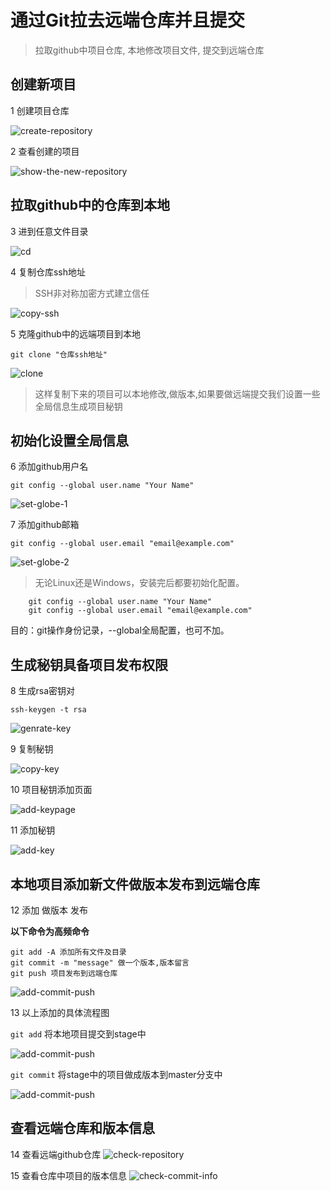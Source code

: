 # 通过Git拉去远端仓库并且提交
> 拉取github中项目仓库,
本地修改项目文件,
提交到远端仓库



## 创建新项目
1 创建项目仓库

![create-repository](_images/git-use/b01-01-create-repository.png)

2 查看创建的项目

![show-the-new-repository](_images/git-use/b01-02-show-the-new-repository.png)


## 拉取github中的仓库到本地
3 进到任意文件目录 

![cd](_images/git-use/b01-03-cd.png)

4 复制仓库ssh地址 
> SSH非对称加密方式建立信任

![copy-ssh](_images/git-use/b01-03-copy-ssh.png)

5 克隆github中的远端项目到本地
```
git clone "仓库ssh地址"
```

![clone](_images/git-use/b01-04-clone.png)

> 这样复制下来的项目可以本地修改,做版本,如果要做远端提交我们设置一些全局信息生成项目秘钥


## 初始化设置全局信息 

6 添加github用户名
```
git config --global user.name "Your Name"
```

![set-globe-1](_images/git-use/b01-05-set-globe-1.png)

7 添加github邮箱
```
git config --global user.email "email@example.com"
```

![set-globe-2](_images/git-use/b01-06-set-globe-2.png)

> 无论Linux还是Windows，安装完后都要初始化配置。
```	
	git config --global user.name "Your Name"
	git config --global user.email "email@example.com"
```
目的：git操作身份记录，--global全局配置，也可不加。


## 生成秘钥具备项目发布权限

8 生成rsa密钥对


```
ssh-keygen -t rsa
```

![genrate-key](_images/git-use/b01-07-genrate-key.png)

9 复制秘钥

![copy-key](_images/git-use/b01-08-copy-key.png)

10 项目秘钥添加页面

![add-keypage](_images/git-use/b01-09-add-keypage.png)

11 添加秘钥

![add-key](_images/git-use/b01-10-add-key.png)



## 本地项目添加新文件做版本发布到远端仓库

12 添加 做版本 发布

__以下命令为高频命令__

```
git add -A 添加所有文件及目录
git commit -m "message" 做一个版本,版本留言
git push 项目发布到远端仓库
```

![add-commit-push](_images/git-use/b01-12-add-commit-push.png)

13 以上添加的具体流程图

`git add` 将本地项目提交到stage中 

![add-commit-push](_images/git-use/b01-15-git-principle-1.png)

`git commit`  将stage中的项目做成版本到master分支中

![add-commit-push](_images/git-use/b01-16-git-principle-2.png)


## 查看远端仓库和版本信息

14 查看远端github仓库
![check-repository](_images/git-use/b01-13-check-repository.png)

15 查看仓库中项目的版本信息
![check-commit-info](_images/git-use/b01-14-check-commit-info.png)





